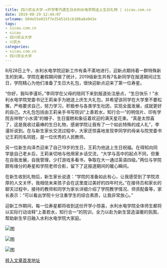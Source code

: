 ```yaml
---
title: 四川农业大学->开学季巧遇生日水利水电学院送上生日礼物 | sicau.com.cn
date: 2019-08-29 12:44:07
urlname: b04e55e015f7e35451d1cb106a8a943e
tags: 
- sicau.com.cn
- sicau
- 四川农业大学
- 川农大
categories:
- sicau.com.cn
- 四川农业大学
---
```



8月28日上午，水利水电学院迎新工作有条不紊地进行，迎新点期待着一群特殊新生的到来。学院在暑假期间做了统计，2019级新生共有7名新同学在报道期间过生日，学院精心为他们准备了生日大礼包，很快迎新点迎来了第一位寿星。

“你好，我叫李谨圻。”李同学在父母的陪同下来到报道处注册点，“生日快乐！”水利水电学院党委书记王莉亲手为她送上庆生大礼包，并希望该同学在大学里不要松懈，严格要求自己，努力学习，积极参与各类学生社团，实现全面发展，成就更好的自己。大礼包包括由王莉亲手书写院训“上善若水，知行合一”的明信片、印有学院吉祥物“小水滴”的帽子、生日蛋糕和象征着欢迎的满天星花束。“真是太惊喜了，这是我收过最棒的生日礼物，感谢学院让我有了一个如此特殊的成人礼”，李谨圻说到。在与新生家长交流过程中，大家还惊喜地发现李同学的母亲与院党委书记王莉同名同姓，是一位优秀的人民教师。

另一位新生向泽杰迎来了自己19岁的生日，王莉为他送上生日祝福。在得知向同学是自己老乡后，王莉亲切地与他用家乡话交流，“大学与高中的起点不同，但重在自我发展，自我管理，少打游戏多看书，争取在大一通过英语四级。”两位与学院颇有缘分的寿星和学院老师合影，留下了这报道期间的暖心瞬间。

在新生收到礼物后，新生家长说道：“学院的准备如此有心，让我感受到了学院浓厚的人文关怀，我相信未来孩子会在这里度过美好的四年时光。”在接待员和家长的聊天过程中，接待的教师和同学为家长详细介绍了学院教学情况、师资配备等，家长表示：“可以看出学院十分注重学生的综合素质，让我非常放心。”

迎新工作期间，每一位寿星都将收到这份开学小惊喜，水利水电学院全体师生都将以实际行动诠释“上善若水，知行合一”的院训，全力以赴为新生营造温暖的氛围，帮助新生早日融入水利水电学院大家庭。



![图](https://news.sicau.edu.cn/__local/5/75/85/9EFC99E0DF001A74393E0877E89_D2A45312_28C67.jpg)

![图](https://news.sicau.edu.cn/__local/1/3B/6E/8172FB3394E19417A435469CB9C_F9BAED59_3677D.jpg)

![图](https://news.sicau.edu.cn/__local/D/92/46/4A54F811F0F1706AB0463757C64_00908AB0_1F44D.jpg)

[转入文章首发地址](https://news.sicau.edu.cn/info/1078/52996.htm)